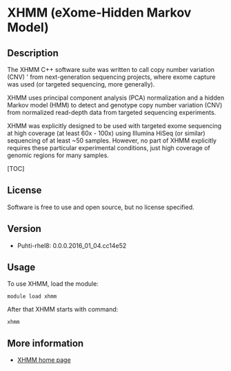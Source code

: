 # XHMM (eXome-Hidden Markov Model)

## Description

The XHMM C++ software suite was written to call copy number variation (CNV) '
from next-generation sequencing projects, where exome capture was used 
(or targeted sequencing, more generally).

XHMM uses principal component analysis (PCA) normalization and a hidden Markov model (HMM) 
to detect and genotype copy number variation (CNV) from normalized 
read-depth data from targeted sequencing experiments.

XHMM was explicitly designed to be used with targeted exome sequencing at 
high coverage (at least 60x - 100x) using Illumina HiSeq (or similar) sequencing 
of at least ~50 samples. However, no part of XHMM explicitly requires these 
particular experimental conditions, just high coverage of genomic regions
for many samples. 

[TOC]

## License

Software is free to use and open source, but no license specified.

## Version

*   Puhti-rhel8: 0.0.0.2016_01_04.cc14e52 

## Usage

To use XHMM, load the module:

```text
module load xhmm
```

After that XHMM starts with command:
```text
xhmm
```

## More information

*   [XHMM home page](https://statgen.bitbucket.io/xhmm/index.html)
